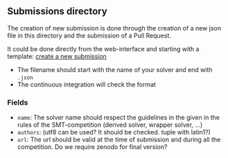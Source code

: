 [//]: # "Generated from submissions/template/template.md"

## Submissions directory

The creation of new submission is done through the creation of a new json file
in this directory and the submission of a Pull Request.

It could be done directly from the web-interface and starting with a template:
[create a new submission](https://github.com/SMT-COMP/smt-comp.github.io/new/new_submission/submissions?value=%7B%0A%20%20%20%20%22name%22%3A%20%22%3Csolver%20name%3E%22%2C%0A%20%20%20%20%22authors%22%3A%20%5B%0A%20%20%20%20%20%20%20%20%22First%20Smith%22%2C%0A%20%20%20%20%20%20%20%20%7B%20%22name%22%3A%20%22Second%20Baker%22%2C%20%22website%22%3A%20%22http%3A%2F%2Fbaker.com%2F%22%20%7D%0A%20%20%20%20%5D%2C%0A%20%20%20%20%22contacts%22%3A%20%5B%22contact%20name%20%3Ccontact%20email%3E%22%5D%2C%0A%20%20%20%20%22solver%22%3A%20%22http%3A%2F%2Fexample.com%2Fsolver.tar.gz%22%2C%0A%20%20%20%20%22solver_hash%22%3A%20%7B%20%22sha256%22%3A%20%22012345%22%20%7D%2C%0A%20%20%20%20%22website%22%3A%20%22http%3A%2F%2Fexample.com%2F%22%2C%0A%20%20%20%20%22system_description%22%3A%20%22http%3A%2F%2Fexample.com%2Fsystem.pdf%22%2C%0A%20%20%20%20%22command%22%3A%20%5B%22cmd%22%2C%20%22default_command_line%22%5D%2C%0A%20%20%20%20%22solver_type%22%3A%20%22Standalone%22%2C%0A%20%20%20%20%22participations%22%3A%20%5B%0A%20%20%20%20%20%20%20%20%7B%20%22tracks%22%3A%20%5B%22SingleQuery%22%5D%2C%20%22divisions%22%3A%20%5B%22QF_Strings%22%5D%20%7D%2C%0A%20%20%20%20%20%20%20%20%7B%20%22tracks%22%3A%20%5B%22SingleQuery%22%5D%2C%20%22logics%22%3A%20%22QF_.%2A%22%20%7D%2C%0A%20%20%20%20%20%20%20%20%7B%20%22tracks%22%3A%20%5B%22SingleQuery%22%5D%2C%20%22logics%22%3A%20%5B%22LIA%22%5D%20%7D%0A%20%20%20%20%5D%0A%7D%0A)

- The filename should start with the name of your solver and end with `.json`
- The continuous integration will check the format

### Fields

- `name`: The solver name should respect the guidelines in the given in the
  rules of the SMT-competition (derived solver, wrapper solver, ...)
- `authors`: (utf8 can be used? It should be checked. tuple with latin1?)
- `url`: The url should be valid at the time of submission and during all the
  competition. Do we require zenodo for final version?

